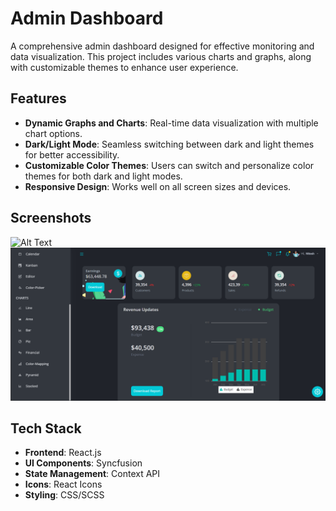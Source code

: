 # Admin Dashboard

A comprehensive admin dashboard designed for effective monitoring and data visualization. This project includes various charts and graphs, along with customizable themes to enhance user experience.

## Features

- **Dynamic Graphs and Charts**: Real-time data visualization with multiple chart options.
- **Dark/Light Mode**: Seamless switching between dark and light themes for better accessibility.
- **Customizable Color Themes**: Users can switch and personalize color themes for both dark and light modes.
- **Responsive Design**: Works well on all screen sizes and devices.

## Screenshots

![Alt Text]([relative/path/to/your/image.png](https://github.com/niteshsingh1512/Admin-Dashboard/blob/2c4ac3a014aa1497a69f71ae4c53f6da9965f410/Screenshot%20(433).png))
![Alt Text](https://github.com/niteshsingh1512/Admin-Dashboard/blob/501098fd78660e1646ca0355a266aabf6bbb09de/Screenshot%20(435).png)

## Tech Stack

- **Frontend**: React.js
- **UI Components**: Syncfusion
- **State Management**: Context API
- **Icons**: React Icons
- **Styling**: CSS/SCSS
